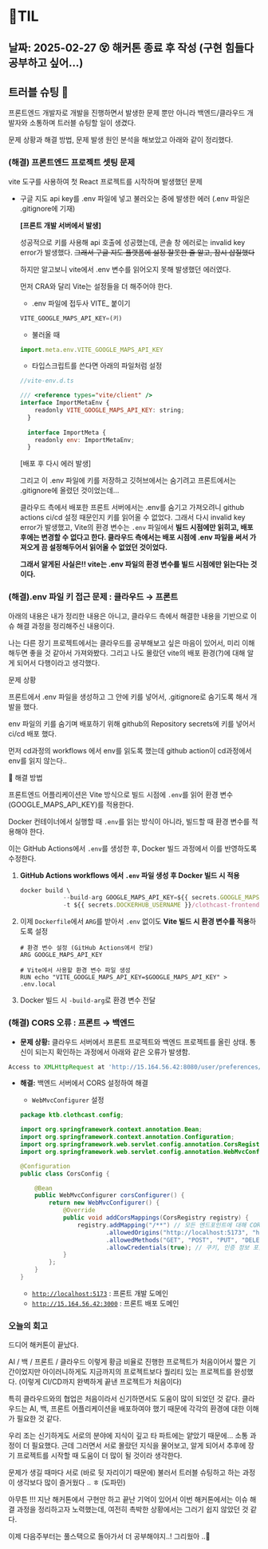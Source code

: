 # 🧾TIL
## 날짜: 2025-02-27 😵 해커톤 종료 후 작성 (구현 힘들다 공부하고 싶어...)

## 트러블 슈팅 🔫

프론트엔드 개발자로 개발을 진행하면서 발생한 문제 뿐만 아니라 백엔드/클라우드 개발자와 소통하며 트러블 슈팅할 일이 생겼다.

문제 상황과 해결 방법, 문제 발생 원인 분석을 해보았고 아래와 같이 정리했다.

### (해결) 프론트엔드 프로젝트 셋팅 문제

vite 도구를 사용하여  첫 React 프로젝트를 시작하며 발생했던 문제

- 구글 지도 api key를 .env 파일에 넣고 불러오는 중에 발생한 에러 (.env 파일은 .gitignore에 기재)
    
    **[프론트 개발 서버에서 발생]**
    
    성공적으로 키를 사용해 api 호출에 성공했는데, 콘솔 창 에러로는 invalid key error가 발생했다. ~~그래서 구글 지도 플랫폼에 설정 잘못한 줄 알고, 잠시 삽질했다~~  
    
    하지만 알고보니 vite에서 .env 변수를 읽어오지 못해 발생했던 에러였다.
    
    먼저 CRA와 달리 Vite는 설정들을 더 해주어야 한다. 
    
    - .env 파일에 접두사 VITE_ 붙이기
    
    ```jsx
    VITE_GOOGLE_MAPS_API_KEY=(키)
    ```
    
    - 불러올 때
    
    ```jsx
    import.meta.env.VITE_GOOGLE_MAPS_API_KEY
    ```
    
    - 타입스크립트를 쓴다면 아래의 파일처럼 설정
    
    ```jsx
    //vite-env.d.ts
    
    /// <reference types="vite/client" />
    interface ImportMetaEnv {
        readonly VITE_GOOGLE_MAPS_API_KEY: string;
      }
      
      interface ImportMeta {
        readonly env: ImportMetaEnv;
      }
    ```
    
    [배포 후 다시 에러 발생]
    
    그리고 이 .env 파일에 키를 저장하고 깃허브에서는 숨기려고 프론트에서는 .gitignore에 올렸던 것이었는데… 
    
    클라우드 측에서 배포한 프론트 서버에서는 .env를 숨기고 가져오려니 github actions ci/cd 설정 때문인지 키를 읽어올 수 없었다.  그래서 다시 invalid key error가 발생했고,
    Vite의 환경 변수는 `.env` 파일에서 **빌드 시점에만 읽히고, 배포 후에는 변경할 수 없다고 한다. 클라우드 측에서는 배포 시점에 .env 파일을 써서 가져오게 끔 설정해두어서 읽어올 수 없었던 것이었다.**  
    
    **그래서 알게된 사실은!! vite는 .env 파일의 환경 변수를 빌드 시점에만 읽는다는 것이다.**

### (해결).env 파일 키 접근 문제 : 클라우드 → 프론트

아래의 내용은 내가 정리한 내용은 아니고, 클라우드 측에서 해결한 내용을 기반으로 이슈 해결 과정을 정리해주신 내용이다. 

나는 다른 장기 프로젝트에서는 클라우드를 공부해보고 싶은 마음이 있어서, 미리 이해해두면 좋을 것 같아서 가져와봤다. 그리고 나도 몰랐던 vite의 배포 환경(?)에 대해 알게 되어서 다행이라고 생각했다.

문제 상황

프론트에서 .env 파일을 생성하고 그 안에 키를 넣어서, .gitignore로 숨기도록 해서 개발을 했다.

env 파일의 키를 숨기며 배포하기 위해 github의  Repository secrets에 키를 넣어서 ci/cd 배포 했다.

먼저 cd과정의 workflows 에서 env를 읽도록 했는데 github action이 cd과정에서 env를 읽지 않는다..

🔹 해결 방법

프론트엔드 어플리케이션은 Vite 방식으로 빌드 시점에 `.env`를 읽어 환경 변수(GOOGLE_MAPS_API_KEY)를 적용한다.

Docker 컨테이너에서 실행할 때 `.env`를 읽는 방식이 아니라, 빌드할 때 환경 변수를 적용해야 한다.

이는 GitHub Actions에서 `.env`를 생성한 후, Docker 빌드 과정에서 이를 반영하도록 수정한다.

1. **GitHub Actions workflows 에서 `.env` 파일 생성 후 Docker 빌드 시 적용**
    
    ```jsx
    docker build \
                --build-arg GOOGLE_MAPS_API_KEY=${{ secrets.GOOGLE_MAPS_API_KEY }} \
                -t ${{ secrets.DOCKERHUB_USERNAME }}/clothcast-frontend:latest .
    ```
    

2. 이제 `Dockerfile`에서 `ARG`를 받아서 `.env` 없이도 **Vite 빌드 시 환경 변수를 적용**하도록 설정
    
    ```docker
    # 환경 변수 설정 (GitHub Actions에서 전달)
    ARG GOOGLE_MAPS_API_KEY
    
    # Vite에서 사용할 환경 변수 파일 생성
    RUN echo "VITE_GOOGLE_MAPS_API_KEY=$GOOGLE_MAPS_API_KEY" > .env.local
    ```
    

3. Docker 빌드 시 `-build-arg`로 환경 변수 전달

### (해결) CORS 오류 : 프론트 → 백엔드

- **문제 상황:** 클라우드 서버에서 프론트 프로젝트와 백엔드 프로젝트를 올린 상태. 통신이 되는지 확인하는 과정에서 아래와 같은 오류가 발생함.

```jsx
Access to XMLHttpRequest at 'http://15.164.56.42:8080/user/preferences/recommendation' from origin 'http://localhost:5173/' has been blocked by CORS policy: No 'Access-Control-Allow-Origin' header is present on he requested resource.
```

- **해결:** 백엔드 서버에서 CORS 설정하여 해결
    - `WebMvcConfigurer` 설정
    
    ```java
    package ktb.clothcast.config;
    
    import org.springframework.context.annotation.Bean;
    import org.springframework.context.annotation.Configuration;
    import org.springframework.web.servlet.config.annotation.CorsRegistry;
    import org.springframework.web.servlet.config.annotation.WebMvcConfigurer;
    
    @Configuration
    public class CorsConfig {
    
        @Bean
        public WebMvcConfigurer corsConfigurer() {
            return new WebMvcConfigurer() {
                @Override
                public void addCorsMappings(CorsRegistry registry) {
                    registry.addMapping("/**") // 모든 엔드포인트에 대해 CORS 허용
                            .allowedOrigins("http://localhost:5173", "http://15.164.56.42:3000") // 프론트엔드 서버 주소
                            .allowedMethods("GET", "POST", "PUT", "DELETE", "OPTIONS") // 허용할 HTTP 메서드
                            .allowCredentials(true); // 쿠키, 인증 정보 포함 가능
                }
            };
        }
    }
    ```
    
    - [`http://localhost:5173`](http://localhost:5173) : 프론트 개발 도메인
    - [`http://15.164.56.42:3000`](http://15.164.56.42:3000) : 프론트 배포 도메인


### 오늘의 회고
드디어 해커톤이 끝났다.

AI / 백 / 프론트 / 클라우드 이렇게 황금 비율로 진행한 프로젝트가 처음이어서 짧은 기간이었지만 아이러니하게도 지금까지의 프로젝트보다 퀄리티 있는 프로젝트를 완성했다.
(이렇게 CI/CD까지 완벽하게 끝낸 프로젝트가 처음이다)

특히 클라우드와의 협업은 처음이라서 신기하면서도 도움이 많이 되었던 것 같다. 클라우드는 AI, 백, 프론트 어플리케이션을 배포하여야 했기 때문에 각각의 환경에 대한 이해가 필요한 것 같다.

우리 조는 신기하게도 서로의 분야에 지식이 깊고 타 파트에는 얕았기 때문에... 소통 과정이 더 필요했다. 근데 그러면서 서로 몰랐던 지식을 물어보고, 알게 되어서 추후에 장기 프로젝트를 시작할 때 도움이 더 많이 될 것이라 생각한다.

문제가 생길 때마다 서로 (바로 뒷 자리이기 때문에) 불러서 트러블 슈팅하고 하는 과정이 생각보다 많이 즐거웠다 .. ㅎ (도파민)

아무튼 !!! 지난 해커톤에서 구현만 하고 끝난 기억이 있어서 이번 해커톤에서는 이슈 해결 과정을 정리하고자 노력했는데, 여전히 촉박한 상황에서는 그러기 쉽지 않았던 것 같다.

이제 다음주부터는 풀스택으로 돌아가서 더 공부해야지..! 그리웠아 ..🥹 
